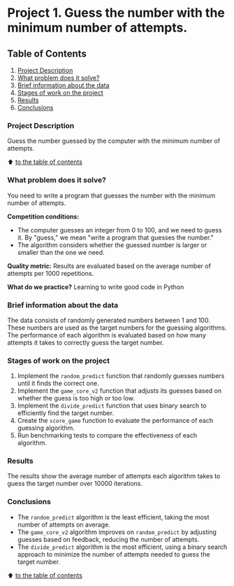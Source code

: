 # Project 1. Guess the number with the minimum number of attempts.

## Table of Contents

1. [Project Description](https://github.com/nikbeznosikov/sf_data_science/tree/main/project_1/README.md#project-description)
2. [What problem does it solve?](https://github.com/nikbeznosikov/sf_data_science/tree/main/project_1/README.md#what-problem-does-it-solve)
3. [Brief information about the data](https://github.com/nikbeznosikov/sf_data_science/tree/main/project_1/README.md#brief-information-about-the-data)
4. [Stages of work on the project](https://github.com/nikbeznosikov/sf_data_science/tree/main/project_1/README.md#stages-of-work-on-the-project)
5. [Results](https://github.com/nikbeznosikov/sf_data_science/tree/main/project_1/README.md#results)
6. [Conclusions](https://github.com/nikbeznosikov/sf_data_science/tree/main/project_1/README.md#conclusions)

### Project Description

Guess the number guessed by the computer with the minimum number of attempts.

:arrow_up: [to the table of contents](https://github.com/nikbeznosikov/sf_data_science/tree/main/project_1/README.md#table-of-contents)

### What problem does it solve?

You need to write a program that guesses the number with the minimum number of attempts.

**Competition conditions:**

- The computer guesses an integer from 0 to 100, and we need to guess it. By "guess," we mean "write a program that guesses the number."
- The algorithm considers whether the guessed number is larger or smaller than the one we need.

**Quality metric:**
Results are evaluated based on the average number of attempts per 1000 repetitions.

**What do we practice?**
Learning to write good code in Python

### Brief information about the data

The data consists of randomly generated numbers between 1 and 100. These numbers are used as the target numbers for the guessing algorithms. The performance of each algorithm is evaluated based on how many attempts it takes to correctly guess the target number.

### Stages of work on the project

1. Implement the `random_predict` function that randomly guesses numbers until it finds the correct one.
2. Implement the `game_core_v2` function that adjusts its guesses based on whether the guess is too high or too low.
3. Implement the `divide_predict` function that uses binary search to efficiently find the target number.
4. Create the `score_game` function to evaluate the performance of each guessing algorithm.
5. Run benchmarking tests to compare the effectiveness of each algorithm.

### Results

The results show the average number of attempts each algorithm takes to guess the target number over 10000 iterations.

### Conclusions

- The `random_predict` algorithm is the least efficient, taking the most number of attempts on average.
- The `game_core_v2` algorithm improves on `random_predict` by adjusting guesses based on feedback, reducing the number of attempts.
- The `divide_predict` algorithm is the most efficient, using a binary search approach to minimize the number of attempts needed to guess the target number.

:arrow_up: [to the table of contents](https://github.com/nikbeznosikov/sf_data_science/tree/main/project_1/README.md#table-of-contents)
